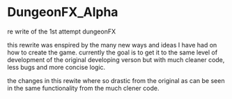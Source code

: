 # DungeonFX_Alpha
re write of the 1st attempt dungeonFX

this rewrite was enspired by the many new ways and ideas I have had on how to create the game.
currently the goal is to get it to the same level of development of the original developing verson 
but with much cleaner code, less bugs and more concise logic.

the changes in this rewite where so drastic from the original as can be seen in the same functionality from the much clener code.
